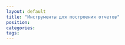 ```yaml
---
layout: default
title: "Инструменты для построения отчетов"
position: 
categories: 
tags: 
---
```




 

 

